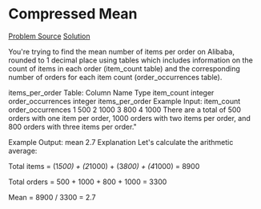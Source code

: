 # Compressed Mean

[Problem Source](https://datalemur.com/questions/alibaba-compressed-mean)
[Solution](solutions/031_compressed_mean.sql)

You're trying to find the mean number of items per order on Alibaba, rounded to 1 decimal place using tables which includes information on the count of items in each order (item_count table) and the corresponding number of orders for each item count (order_occurrences table).

items_per_order Table:
Column Name Type
item_count integer
order_occurrences integer
items_per_order Example Input:
item_count order_occurrences
1 500
2 1000
3 800
4 1000
There are a total of 500 orders with one item per order, 1000 orders with two items per order, and 800 orders with three items per order."

Example Output:
mean
2.7
Explanation
Let's calculate the arithmetic average:

Total items = (1*500) + (2*1000) + (3*800) + (4*1000) = 8900

Total orders = 500 + 1000 + 800 + 1000 = 3300

Mean = 8900 / 3300 = 2.7
